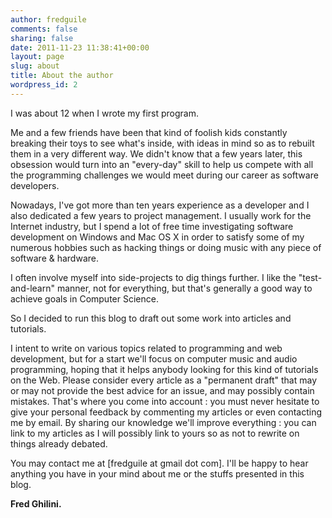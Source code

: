 ```yaml
---
author: fredguile
comments: false
sharing: false
date: 2011-11-23 11:38:41+00:00
layout: page
slug: about
title: About the author
wordpress_id: 2
---
```


I was about 12 when I wrote my first program.

Me and a few friends have been that kind of foolish kids constantly breaking their toys to see what's inside, with ideas in mind so as to rebuilt them in a very different way. We didn't know that a few years later, this obsession would turn into an "every-day" skill to help us compete with all the programming challenges we would meet during our career as software developers.

Nowadays, I've got more than ten years experience as a developer and I also dedicated a few years to project management. I usually work for the Internet industry, but I spend a lot of free time investigating software development on Windows and Mac OS X in order to satisfy some of my numerous hobbies such as hacking things or doing music with any piece of software & hardware.

I often involve myself into side-projects to dig things further. I like the "test-and-learn" manner, not for everything, but that's generally a good way to achieve goals in Computer Science. 

So I decided to run this blog to draft out some work into articles and tutorials.

I intent to write on various topics related to programming and web development, but for a start we'll focus on computer music and audio programming, hoping that it helps anybody looking for this kind of tutorials on the Web. Please consider every article as a "permanent draft" that may or may not provide the best advice for an issue, and may possibly contain mistakes. That's where you come into account : you must never hesitate to give your personal feedback by commenting my articles or even contacting me by email. By sharing our knowledge we'll improve everything : you can link to my articles as I will possibly link to yours so as not to rewrite on things already debated.

You may contact me at [fredguile at gmail dot com]. I'll be happy to hear anything you have in your mind about me or the stuffs presented in this blog.


**Fred Ghilini.**